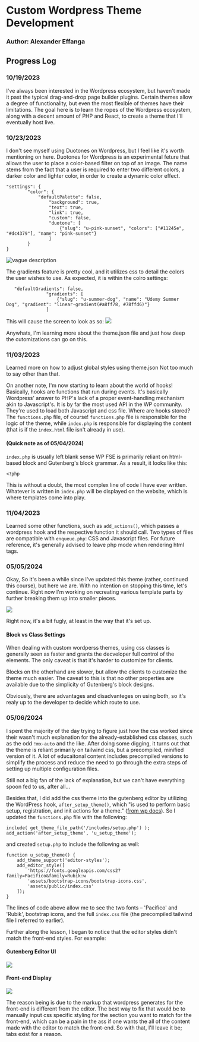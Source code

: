 # Custom Wordpress Theme Development
### Author: Alexander Effanga

## Progress Log
### 10/19/2023
I've always been interested in the Wordpress ecosystem, but haven't made it past the typical drag-and-drop page builder plugins. Certain themes allow a degree of functionality, but even the most flexible of themes have their limitations. The goal here is to
learn the ropes of the Wordpress ecosystem, along with a decent amount of PHP and React, to create a theme that I'll eventually host live.

### 10/23/2023
I don't see myself using Duotones on Wordpress, but I feel like it's worth mentioning on here. Duotones for Wordpress is an experimental feture that allows the user to place a color-based filter on top of an image. The name stems from the fact that a user is required to enter two different colors, a darker color and lighter color, in order to create a dynamic color effect.

```
"settings": {
        "color": {
            "defaultPalette": false,
                "background": true,
                "text": true,
                "link": true,
                "custom": false,
                "duotone": [
                    {"slug": "u-pink-sunset", "colors": ["#11245e", "#dc4379"], "name": "pink-sunset"}
                ]
        }
}
```
 ![vague description](assets/images/wp-duotones.png)

 The gradients feature is pretty cool, and it utilizes css to detail the colors the user wishes to use. As expected, it is within the colro settings:
 ```
    "defaultGradients": false,
                "gradients": [
                    {"slug": "u-summer-dog", "name": "Udemy Summer Dog", "gradient": "linear-gradient(#a8ff78, #78ffd6)"}
                ]
 ``` 
 This will cause the screen to look as so: 
![](assets/images/wp-global-gradients.png)

Anywhats, I'm learning more about the theme.json file and just how deep the cutomizations can go on this.

### 11/03/2023
Learned more on how to adjust global styles using theme.json
Not too much to say other than that. 

On another note, I'm now starting to learn about the world of hooks! Basically, hooks are functions that run during events.
It's basically Wordpress' answer to PHP's lack of a proper event-handling mechanism akin to Javascript's. It is by far the most
used API in the WP community. They're used to load both Javascript and css file. Where are hooks stored? The `functions.php` file, of course!
`functions.php` file is responsible for the logic of the theme, while `index.php` is responsible for displaying the content (that is if the `index.html` file isn't already in use). 

#### (Quick note as of 05/04/2024)
`index.php` is usually left blank sense WP FSE is primarily reliant on html-based block and Gutenberg's block grammar. As a result, it looks like this:
```
<?php

```
This is without a doubt, the most complex line of code I have ever written. Whatever is written in `index.php` will be displayed on the website, which is where templates come into play. 

### 11/04/2023
Learned some other functions, such as `add_actions()`, which passes a wordpress hook and the respective function it should call. Two types of files are compatible with `enqueue.php`: CSS and Javascript files. For future reference, it's generally advised to leave php mode when rendering html tags.

### 05/05/2024
Okay,
So it's been a while since I've updated this theme (rather, continued this course), but here we are. With no intention on stopping this time, let's continue.
Right now I'm working on recreating various template parts by further breaking them up into smaller pieces.

![](assets/images/template-parts_one.png)

Right now, it's a bit fugly, at least in the way that it's set up.
#### Block vs Class Settings
When dealing with custom wordperss themes, using css classes is generally seen as faster and grants the decveloper full control of the elements. The only caveat is that it's harder to customize for clients.

Blocks on the otherhand are slower, but allow the clients to customize the theme much easier. The caveat to this is that no other properties are available due to the simplicity of Gutenberg's block designs.

Obviously, there are advantages and disadvanteges on using both, so it's realy up to the developer to decide which route to use.

### 05/06/2024
I spent the majority of the day trying to figure just how the css worked since their wasn't much explanation for the already-established css classes, such as the odd `!mx-auto` and the like. After doing some digging, it turns out that the theme is reliant primarily on tailwind css, but a precompiled, minified version of it. A lot of educaitonal content includes precompiled versions to simplify the process and reduce the need to go through the extra steps of setting up multiple configuration files.

Still not a big fan of the lack of explanation, but we can't have everything spoon fed to us, after all...

Besides that, I did add the css theme into the gutenberg editor by utilizing the WordPress hook, `after_setup_theme()`, which "is used to perform basic setup, registration, and init actions for a theme." ([from wp docs](https://developer.wordpress.org/reference/hooks/after_setup_theme/)). 
So I updated the `functions.php` file with the following:
```
include( get_theme_file_path('/includes/setup.php') );
add_action('after_setup_theme', 'u_setup_theme');
```
and created `setup.php` to include the following as well:
```
function u_setup_theme() {
    add_theme_support('editor-styles');
    add_editor_style([
        'https://fonts.googleapis.com/css2?family=Pacifico&family=Rubik:w
        'assets/bootstrap-icons/bootstrap-icons.css',
        'assets/public/index.css'
    ]);
}
```
The lines of code above allow me to see the two fonts – 'Pacifico' and 'Rubik', bootstrap icons, and the full `index.css` file (the precompiled tailwind file I referred to earlier).

Further along the lesson, I began to notice that the editor styles didn't match the front-end styles. For example:
#### Gutenberg Editor UI
![](assets/images/editor_duality.png)

#### Front-end Display
![](assets/images/editor_frontend.png)

The reason being is due to the markup that wordpress generates for the front-end is different from the editor. The best way to fix that would be to manually input css specific styling for the section you want to match for the front-end, which can be a pain in the ass if one wants the all of the content made with the editor to match the front-end. So with that, I'll leave it be; tabs exist for a reason.